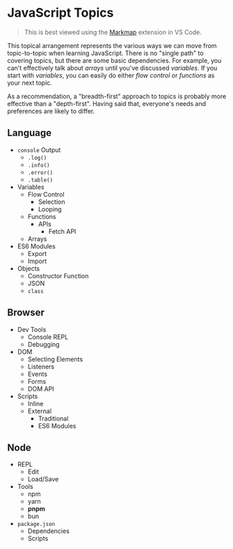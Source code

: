 # JavaScript Topics

> This is best viewed using the [Markmap](https://marketplace.visualstudio.com/items?itemName=gera2ld.markmap-vscode) extension in VS Code.

This topical arrangement represents the various ways we can move from topic-to-topic when learning JavaScript. There is no "single path" to covering topics, but there are some basic dependencies. For example, you can't effectively talk about *arrays* until you've discussed *variables*. If you start with *variables*, you can easily do either *flow control* or *functions* as your next topic.

As a recommendation, a "breadth-first" approach to topics is probably more effective than a "depth-first". Having said that, everyone's needs and preferences are likely to differ.

## Language <!-- markmap: foldAll -->

- `console` Output <!-- markmap: fold -->
  - `.log()`
  - `.info()`
  - `.error()`
  - `.table()`
- Variables
  - Flow Control
    - Selection
    - Looping
  - Functions
    - APIs
      - Fetch API
  - Arrays
- ES6 Modules <!-- markmap: fold -->
  - Export
  - Import
- Objects <!-- markmap: fold -->
  - Constructor Function
  - JSON
  - `class`

## Browser <!-- markmap: foldAll -->

- Dev Tools <!-- markmap: fold -->
  - Console REPL
  - Debugging
- DOM <!-- markmap: fold -->
  - Selecting Elements
  - Listeners
  - Events
  - Forms
  - DOM API
- Scripts <!-- markmap: fold -->
  - Inline
  - External
    - Traditional
    - ES6 Modules

## Node <!-- markmap: foldAll -->

- REPL
  - Edit
  - Load/Save
- Tools
  - npm
  - yarn
  - **pnpm**
  - bun
- `package.json`
  - Dependencies
  - Scripts
